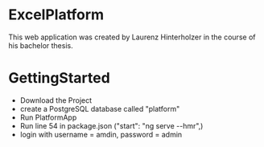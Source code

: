# ExcelPlatform

This web application was created by Laurenz Hinterholzer in the course of his bachelor thesis. 

# GettingStarted

+ Download the Project
+ create a PostgreSQL database called "platform"
+ Run PlatformApp
+ Run line 54 in package.json ("start": "ng serve --hmr",)
+ login with username = amdin, password = admin
